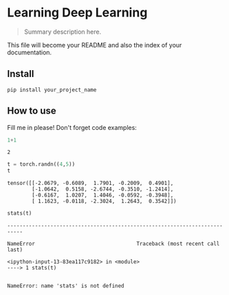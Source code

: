 <!--

#################################################
### THIS FILE WAS AUTOGENERATED! DO NOT EDIT! ###
#################################################
# file to edit: 99_index.ipynb
# command to build the docs after a change: nbdev_build_docs

-->

# Learning Deep Learning

> Summary description here.


This file will become your README and also the index of your documentation.

## Install

`pip install your_project_name`

## How to use

Fill me in please! Don't forget code examples:
<div class="codecell" markdown="1">
<div class="input_area" markdown="1">

```python
1+1
```

</div>
<div class="output_area" markdown="1">




    2



</div>

</div>
<div class="codecell" markdown="1">
<div class="input_area" markdown="1">

```python
t = torch.randn((4,5))
t
```

</div>
<div class="output_area" markdown="1">




    tensor([[-2.0679, -0.6089,  1.7901, -0.2009,  0.4901],
            [-1.0642,  0.5158, -2.6744, -0.3510, -1.2414],
            [-0.6167,  1.0207,  1.4046, -0.0592, -0.3948],
            [ 1.1623, -0.0118, -2.3024,  1.2643,  0.3542]])



</div>

</div>
<div class="codecell" markdown="1">
<div class="input_area" markdown="1">

```python
stats(t)
```

</div>
<div class="output_area" markdown="1">


    ---------------------------------------------------------------------------

    NameError                                 Traceback (most recent call last)

    <ipython-input-13-83ea117c9182> in <module>
    ----> 1 stats(t)
    

    NameError: name 'stats' is not defined


</div>

</div>
